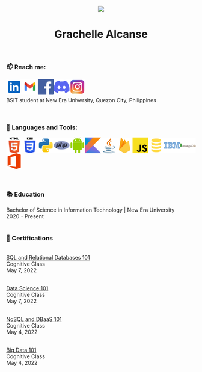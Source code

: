 
<p align=center><a href="https://github.com/annemeeey"><img src="https://i.imgur.com/lNlOv13.png" /></a></p>

<h1 align="center">Grachelle Alcanse</h1>
<br>

### 📫 Reach me:


<div align="center">
<a href="https://www.linkedin.com/in/grachelle-alcanse/" target="_blank"><img align="left" alt="Linkedin" height ="42px" src="res/linkedin-svgrepo-com.svg"></a> 
<a href="mailto: grachellealcanse@gmail.com" target="_blank"><img align="left" alt="Gmail" height ="42px" src="res/gmail-svgrepo-com.svg"></a> 
<a href="https://www.facebook.com/grachellealcanse" target="_blank"><img align="left" alt="Facebook" height ="42px" src="res/facebook-color-svgrepo-com.svg"></a> 
<a href="https://discordapp.com/users/666852623357313055" target="_blank"><img align="left" alt="Discord" height ="42px" src="res/discord-icon-svgrepo-com.svg"></a>
<a href="https://www.instagram.com/annemeeey/" target="_blank"><img align="left" alt="Instagram" height ="42px" src="res/instagram-1-svgrepo-com.svg"></a>
</div>
<br>
<br>
<p>BSIT student at New Era University, Quezon City, Philippines</p>
<br/>

### 🔨 Languages and Tools:
<a target="_blank"> <img align="left" src="res/html-5-logo-svgrepo-com.svg" alt="HTML" height="42px"/> </a> 
<a target="_blank"> <img align="left" src="res/css-3-logo-svgrepo-com.svg" alt="CSS" height="42px"/> </a> 
<a href="https://www.python.org" target="_blank"><img align="left" alt="Python" height ="42px" src="res/python-svgrepo-com.svg"></a>
<a href="https://www.php.net/" target="_blank"><img align="left" alt="PHP" height ="42px" src="res/php-1-logo-svgrepo-com.svg"></a>
<a href="https://developer.android.com" target="_blank"> <img align="left" alt="Android" height ="42px" src="res/android-color-svgrepo-com.svg"> </a>
<a href="https://kotlinlang.org" target="_blank"><img align="left" alt="Kotlin" height ="42px" src="res/kotlin-svgrepo-com.svg"></a>
<a href="https://www.java.com" target="_blank"><img align="left" alt="Java" height ="42px" src="res/java-svgrepo-com.svg"></a>
<a href="https://firebase.google.com/" target="_blank"> <img align="left" src="res/firebase-svgrepo-com.svg" alt="Firebase" height ="42px"/> </a>
<a href="https://developer.mozilla.org/en-US/docs/Web/JavaScript" target="_blank"> <img align="left" alt="JavaScript" height ="42px"  src="res/javascript-svgrepo-com.svg"> </a>
<a target="_blank"> <img align="left" alt="SQL" height ="42px" src="res/sql-svgrepo-com.svg"></a>
<a href="https://www.ibm.com/us-en" target="_blank"><img align="left" alt="IBM" height ="42px" src="res/ibm-logo-svgrepo-com.svg"></a>
<a href="https://www.mongodb.com/" target="_blank"> <img src="res/mongodb-logo-svgrepo-com.svg" align="left" alt="Mongodb" height='42px'/> </a>
<a target="_blank"> <img src="res/office-1-logo-svgrepo-com.svg" alt="MS" height='42px'/> </a>

<br>

### 📚 Education
<p align="left">Bachelor of Science in Information Technology | New Era University <br>
2020 - Present <br><br></p>

### 📝 Certifications
<p align ="left">
<a href="https://courses.cognitiveclass.ai/certificates/330c15be5e29487e961adabc86f456ec">
<br>SQL and Relational Databases 101</a> <br>
Cognitive Class <br>
May 7, 2022 </center>
</p>

<p align ="left">
<a href="https://courses.cognitiveclass.ai/certificates/aa6b2050845040f395ca5582215e145f">
<br>Data Science 101</a> <br>
Cognitive Class <br>
May 7, 2022 </center>
</p>

<p align ="left">
<a href="https://courses.cognitiveclass.ai/certificates/6cb27cdd6a4a4cd19df3291c885019c0">
<br>NoSQL and DBaaS 101</a> <br>
Cognitive Class <br>
May 4, 2022 </center>
</p>

<p align ="left">
<a href="https://courses.cognitiveclass.ai/certificates/e9c81a726af4453880bb9e94aee94ff9">
<br>Big Data 101</a> <br>
Cognitive Class <br>
May 4, 2022 </center>
</p>
